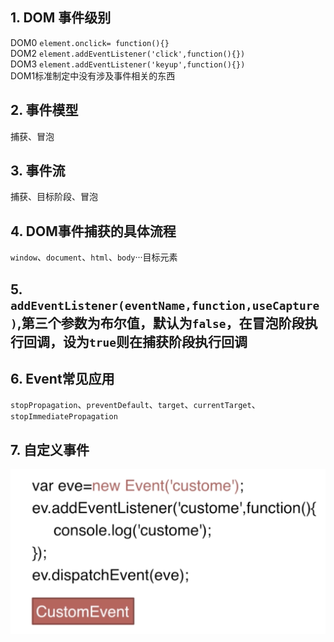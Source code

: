<!-- 11 DOM事件 -->
## 1. DOM 事件级别
DOM0 `element.onclick= function(){}`   
DOM2 `element.addEventListener('click',function(){})`   
DOM3 `element.addEventListener('keyup',function(){})`   
DOM1标准制定中没有涉及事件相关的东西
## 2. 事件模型
捕获、冒泡
## 3. 事件流
捕获、目标阶段、冒泡
## 4. DOM事件捕获的具体流程
`window`、`document`、`html`、`body`···目标元素
## 5. `addEventListener(eventName,function,useCapture)`,第三个参数为布尔值，默认为`false`，在冒泡阶段执行回调，设为`true`则在捕获阶段执行回调
## 6. Event常见应用
`stopPropagation`、`preventDefault`、`target`、`currentTarget`、`stopImmediatePropagation`
## 7. 自定义事件
![自定义事件](./asset/自定义事件.png)
